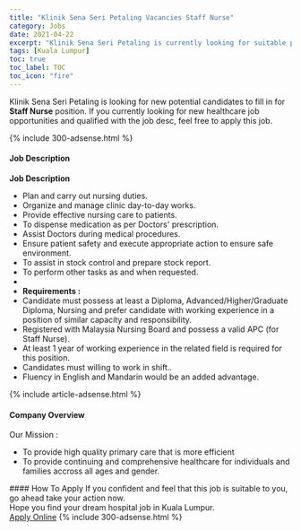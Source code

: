 ```yaml
---
title: "Klinik Sena Seri Petaling Vacancies Staff Nurse" 
category: Jobs 
date: 2021-04-22 
excerpt: "Klinik Sena Seri Petaling is currently looking for suitable person to fill in the Staff Nurse which positioned at Kuala Lumpur" 
tags: [Kuala Lumpur] 
toc: true 
toc_label: TOC 
toc_icon: "fire" 
--- 
```


<p>Klinik Sena Seri Petaling is looking for new potential candidates to fill in for <b>Staff Nurse</b> position. If you currently looking for new healthcare job opportunities and qualified with the job desc, feel free to apply this job.
</p>{% include 300-adsense.html %} 
<div><div><h4>Job Description</h4></div><div><div><span><div><p><strong>Job Description</strong></p><ul><li>Plan and carry out nursing duties.</li><li>Organize and manage clinic day-to-day works.</li><li>Provide effective nursing care to patients.</li><li>To dispense medication as per Doctors' prescription.</li><li>Assist Doctors during medical procedures.</li><li>Ensure patient safety and execute appropriate action to ensure safe environment.</li><li>To assist in stock control and prepare stock report.</li><li>To perform other tasks as and when requested.</li><li>&#160;</li><li><strong>Requirements :</strong></li><li>Candidate must possess at least a Diploma, Advanced/Higher/Graduate Diploma, Nursing and prefer candidate with working experience in a position of similar capacity and responsibility.</li><li>Registered with Malaysia Nursing Board and possess a valid APC (for Staff Nurse).</li><li>At least 1 year of working experience in the related field is required for this position.</li><li>Candidates must willing to work in shift..</li><li>Fluency in English and Mandarin would be an added advantage.</li></ul></div></span></div></div></div> 
{% include article-adsense.html %} 
<div><div><h4>Company Overview</h4></div><div><div><span><div><div>Our Mission :</div>
<ul>
<li>To provide high quality primary care that is more efficient</li>
<li>To provide continuing and comprehensive healthcare for individuals and families accross all ages and gender.</li>
</ul></div></span></div></div></div> 
#### How To Apply 
If you confident and feel that this job is suitable to you, go ahead take your action now. <br/> 
Hope you find your dream hospital job in Kuala Lumpur. <br/> 
<a href="https://www.jobstreet.com.my/en/job/staff-nurse-4527099?jobId=jobstreet-my-job-4527099" class="btn btn--warning" target="_blank" rel="nofollow noopenner">Apply Online</a> 
{% include 300-adsense.html %} 